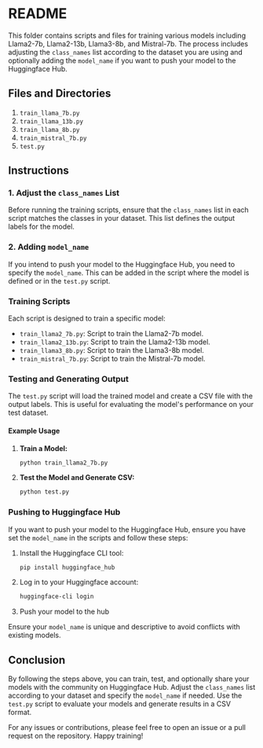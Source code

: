 # README
This folder contains scripts and files for training various models including Llama2-7b, Llama2-13b, Llama3-8b, and Mistral-7b. The process includes adjusting the `class_names` list according to the dataset you are using and optionally adding the `model_name` if you want to push your model to the Huggingface Hub.

## Files and Directories

1. `train_llama_7b.py`
2. `train_llama_13b.py`
3. `train_llama_8b.py`
4. `train_mistral_7b.py`
5. `test.py`

## Instructions

### 1. Adjust the `class_names` List

Before running the training scripts, ensure that the `class_names` list in each script matches the classes in your dataset. This list defines the output labels for the model.

### 2. Adding `model_name`

If you intend to push your model to the Huggingface Hub, you need to specify the `model_name`. This can be added in the script where the model is defined or in the `test.py` script.

### Training Scripts

Each script is designed to train a specific model:

- `train_llama2_7b.py`: Script to train the Llama2-7b model.
- `train_llama2_13b.py`: Script to train the Llama2-13b model.
- `train_llama3_8b.py`: Script to train the Llama3-8b model.
- `train_mistral_7b.py`: Script to train the Mistral-7b model.

### Testing and Generating Output

The `test.py` script will load the trained model and create a CSV file with the output labels. This is useful for evaluating the model's performance on your test dataset.

#### Example Usage

1. **Train a Model:**
   ```bash
   python train_llama2_7b.py
   ```

2. **Test the Model and Generate CSV:**
   ```bash
   python test.py
   ```

### Pushing to Huggingface Hub

If you want to push your model to the Huggingface Hub, ensure you have set the `model_name` in the scripts and follow these steps:

1. Install the Huggingface CLI tool:
   ```bash
   pip install huggingface_hub
   ```

2. Log in to your Huggingface account:
   ```bash
   huggingface-cli login
   ```

3. Push your model to the hub

Ensure your `model_name` is unique and descriptive to avoid conflicts with existing models.

## Conclusion

By following the steps above, you can train, test, and optionally share your models with the community on Huggingface Hub. Adjust the `class_names` list according to your dataset and specify the `model_name` if needed. Use the `test.py` script to evaluate your models and generate results in a CSV format.

For any issues or contributions, please feel free to open an issue or a pull request on the repository. Happy training!